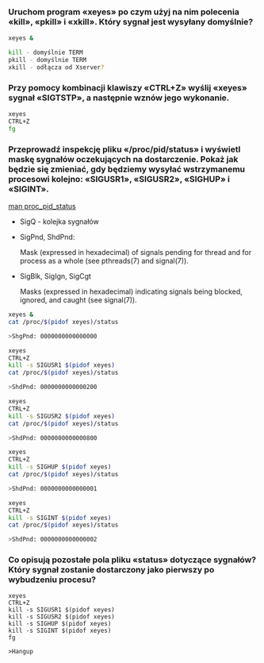 ### Uruchom program «xeyes» po czym użyj na nim polecenia «kill», «pkill» i «xkill». Który sygnał jest wysyłany domyślnie?

```bash
xeyes &

kill - domyślnie TERM
pkill - domyślnie TERM
xkill - odłącza od Xserver?
```

### Przy pomocy kombinacji klawiszy «CTRL+Z» wyślij «xeyes» sygnał «SIGTSTP», a następnie wznów jego wykonanie.

```bash
xeyes 
CTRL+Z
fg
```

### Przeprowadź inspekcję pliku «/proc/pid/status» i wyświetl maskę sygnałów oczekujących na dostarczenie. Pokaż jak będzie się zmieniać, gdy będziemy wysyłać wstrzymanemu procesowi kolejno: «SIGUSR1», «SIGUSR2», «SIGHUP» i «SIGINT».

[man proc_pid_status](https://man7.org/linux/man-pages/man5/proc_pid_status.5.html)

- SigQ - kolejka sygnałów
- SigPnd, ShdPnd:

  Mask (expressed in hexadecimal) of signals pending for thread and for process as a whole (see
  pthreads(7) and signal(7)).
- SigBlk, SigIgn, SigCgt

  Masks (expressed in hexadecimal) indicating signals being blocked, ignored, and caught (see signal(7)).

```bash
xeyes &
cat /proc/$(pidof xeyes)/status

>ShgPnd: 0000000000000000

xeyes
CTRL+Z
kill -s SIGUSR1 $(pidof xeyes)
cat /proc/$(pidof xeyes)/status

>ShdPnd: 0000000000000200

xeyes
CTRL+Z
kill -s SIGUSR2 $(pidof xeyes)
cat /proc/$(pidof xeyes)/status

>ShdPnd: 0000000000000800

xeyes
CTRL+Z
kill -s SIGHUP $(pidof xeyes)
cat /proc/$(pidof xeyes)/status

>ShdPnd: 0000000000000001

xeyes
CTRL+Z
kill -s SIGINT $(pidof xeyes)
cat /proc/$(pidof xeyes)/status

>ShdPnd: 0000000000000002
```

### Co opisują pozostałe pola pliku «status» dotyczące sygnałów? Który sygnał zostanie dostarczony jako pierwszy po wybudzeniu procesu?

```
xeyes
CTRL+Z
kill -s SIGUSR1 $(pidof xeyes)
kill -s SIGUSR2 $(pidof xeyes)
kill -s SIGHUP $(pidof xeyes)
kill -s SIGINT $(pidof xeyes)
fg

>Hangup
```
